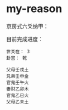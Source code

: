 # my-reason

京房式六爻纳甲：

目前完成进度：

    世爻在： 3
    卦宫： 乾
    
    父母壬戌土
    兄弟壬申金
    官鬼壬午火
    妻财乙卯木
    官鬼乙巳火
    父母乙未土
